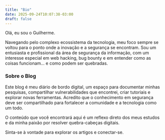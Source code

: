 ```yaml
---
title: "Bio"
date: 2025-09-24T10:07:38-03:00
draft: false
---
```


Olá, eu sou o Guilherme.

Navegando pelo complexo ecossistema da tecnologia, meu foco sempre se voltou para o ponto onde a inovação e a segurança se encontram. Sou um entusiasta e profissional da área de segurança da informação, com um interesse especial em web hacking, bug bounty e em entender como as coisas funcionam... e como podem ser quebradas.

### Sobre o Blog

Este blog é meu diário de bordo digital, um espaço para documentar minhas pesquisas, compartilhar vulnerabilidades que encontrei, criar tutoriais e explorar novas ferramentas. Acredito que o conhecimento em segurança deve ser compartilhado para fortalecer a comunidade e a tecnologia como um todo.

O conteúdo que você encontrará aqui é um reflexo direto dos meus estudos e da minha paixão por resolver quebra-cabeças digitais.

Sinta-se à vontade para explorar os artigos e conectar-se.
